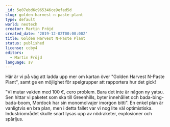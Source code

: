 ```yaml
---
_id: 5e07ebd6c965346ce9efad5d
slug: golden-harvest-n-paste-plant
type: default
world: neotech
creator: Martin Fröjd
created_date: '2019-12-02T00:00:00Z'
title: Golden Harvest N-Paste Plant
status: published
license: ccby4
editors:
  - Martin Fröjd
language: sv
---
```

Här är vi på väg att ladda upp mer om kartan över "Golden Harvest N-Paste Plant", samt ge en möjlighet för spelgrupper att rapportera hur det gick!

"Vi mutar vakten med 100 €, cero problem. Bara det inte är någon ny yatsu. Sen hittar vi paketet som ska till Greenhills, byter innehållet och bada-bing-bada-boom, Mordock har sin monomolvajer imorgon bitti". En enkel plan är vanligtvis en bra plan, men i detta fallet var vi nog lite väl optimistiska. Industriområdet skulle snart lysas upp av nödraketer, explosioner och spårljus.
